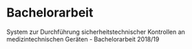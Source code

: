 # Bachelorarbeit
System zur Durchführung sicherheitstechnischer Kontrollen an medizintechnischen Geräten - Bachelorarbeit 2018/19
